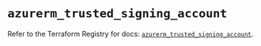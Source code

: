# `azurerm_trusted_signing_account`

Refer to the Terraform Registry for docs: [`azurerm_trusted_signing_account`](https://registry.terraform.io/providers/hashicorp/azurerm/4.50.0/docs/resources/trusted_signing_account).
